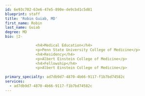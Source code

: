 ```yaml
---
id: 6e93c702-63e6-47e5-890e-de9cbd1c5d81
blueprint: staff
title: 'Robin Guiab, MD'
first_name: Robin
last_name: Guiab
degree: MD
bio: |2-

              <h4>Medical Education</h4>
              <p>Penn State University College of Medicine</p>
              <h4>Residency</h4>
              <p>Albert Einstein College of Medicine</p>
              <h4>Fellowship</h4>
              <p>Albert Einstein College of Medicine</p>
          
primary_specialty: ad7db9d7-4870-4b66-9117-f1b7bd74582c
services:
  - ad7db9d7-4870-4b66-9117-f1b7bd74582c
---
```

